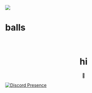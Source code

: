 <p allign="center">
<img src="https://cdn.discordapp.com/attachments/818180413201711125/831857429611806800/aboutme.png">

<h1 allign="center">balls</h1>
<br>
<h1 align="center">hi</h1>



<p align="center"><b>💫</b></p>

[![Discord Presence](https://lanyard.cnrad.dev/api/285681931000086528?borderRadius=5px&idleMessage=not%20doing%20anything&bg=a)](https://discord.com/users/285681931000086528)





